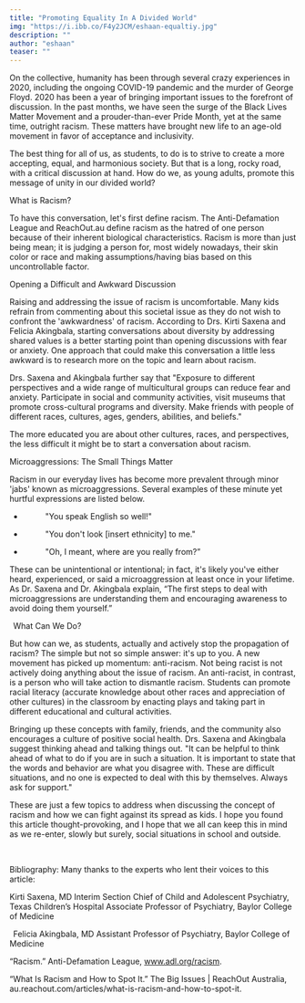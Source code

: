 ```yaml
---
title: "Promoting Equality In A Divided World"
img: "https://i.ibb.co/F4y2JCM/eshaan-equaltiy.jpg" 
description: ""
author: "eshaan"
teaser: ""
---
```

On the collective, humanity has been through several crazy experiences in 2020, including the ongoing COVID-19 pandemic and the murder of George Floyd. 2020 has been a year of bringing important issues to the forefront of discussion. In the past months, we have seen the surge of the Black Lives Matter Movement and a prouder-than-ever Pride Month, yet at the same time, outright racism. These matters have brought new life to an age-old movement in favor of acceptance and inclusivity. 

The best thing for all of us, as students, to do is to strive to create a more accepting, equal, and harmonious society. But that is a long, rocky road, with a critical discussion at hand. How do we, as young adults, promote this message of unity in our divided world? 


What is Racism? 

To have this conversation, let's first define racism. The Anti-Defamation League and ReachOut.au define racism as the hatred of one person because of their inherent biological characteristics. Racism is more than just being mean; it is judging a person for, most widely nowadays, their skin color or race and making assumptions/having bias based on this uncontrollable factor. 


Opening a Difficult and Awkward Discussion 

Raising and addressing the issue of racism is uncomfortable. Many kids refrain from commenting about this societal issue as they do not wish to confront the 'awkwardness' of racism. According to Drs. Kirti Saxena and Felicia Akingbala, starting conversations about diversity by addressing shared values is a better starting point than opening discussions with fear or anxiety. One approach that could make this conversation a little less awkward is to research more on the topic and learn about racism. 

Drs. Saxena and Akingbala further say that "Exposure to different perspectives and a wide range of multicultural groups can reduce fear and anxiety. Participate in social and community activities, visit museums that promote cross-cultural programs and diversity. Make friends with people of different races, cultures, ages, genders, abilities, and beliefs." 

The more educated you are about other cultures, races, and perspectives, the less difficult it might be to start a conversation about racism. 


Microaggressions: The Small Things Matter 

Racism in our everyday lives has become more prevalent through minor 'jabs' known as microaggressions. Several examples of these minute yet hurtful expressions are listed below. 

-             "You speak English so well!" 

-             "You don't look [insert ethnicity] to me." 

-             "Oh, I meant, where are you really from?” 

These can be unintentional or intentional; in fact, it's likely you've either heard, experienced, or said a microaggression at least once in your lifetime. As Dr. Saxena and Dr. Akingbala explain, “The first steps to deal with microaggressions are understanding them and encouraging awareness to avoid doing them yourself.” 

  
What Can We Do? 

But how can we, as students, actually and actively stop the propagation of racism? The simple but not so simple answer: it's up to you. A new movement has picked up momentum: anti-racism. Not being racist is not actively doing anything about the issue of racism. An anti-racist, in contrast, is a person who will take action to dismantle racism. Students can promote racial literacy (accurate knowledge about other races and appreciation of other cultures) in the classroom by enacting plays and taking part in different educational and cultural activities. 

Bringing up these concepts with family, friends, and the community also encourages a culture of positive social health. Drs. Saxena and Akingbala suggest thinking ahead and talking things out. "It can be helpful to think ahead of what to do if you are in such a situation. It is important to state that the words and behavior are what you disagree with. These are difficult situations, and no one is expected to deal with this by themselves. Always ask for support." 

These are just a few topics to address when discussing the concept of racism and how we can fight against its spread as kids. I hope you found this article thought-provoking, and I hope that we all can keep this in mind as we re-enter, slowly but surely, social situations in school and outside. 

  

Bibliography: 
Many thanks to the experts who lent their voices to this article: 

Kirti Saxena, MD 
Interim Section Chief of Child and Adolescent Psychiatry, Texas Children’s Hospital 
Associate Professor of Psychiatry, Baylor College of Medicine 

  
Felicia Akingbala, MD 
Assistant Professor of Psychiatry, Baylor College of Medicine 

“Racism.” Anti-Defamation League, www.adl.org/racism. 

“What Is Racism and How to Spot It.” The Big Issues | ReachOut Australia, au.reachout.com/articles/what-is-racism-and-how-to-spot-it. 

 
